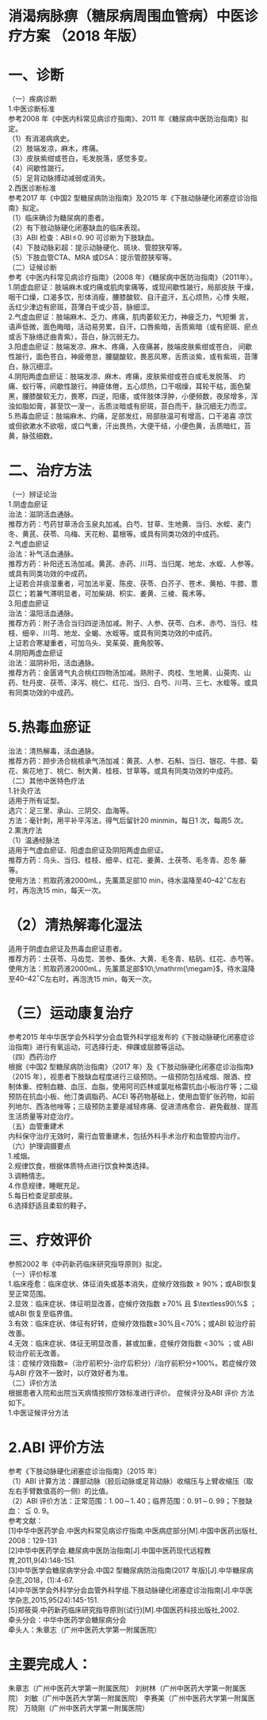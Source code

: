 # 消渴病脉痹（糖尿病周围血管病）中医诊疗方案 （2018 年版）  
# 一、诊断  
（一）疾病诊断  
1.中医诊断标准  
参考2008 年《中医内科常见病诊疗指南》、2011 年《糖尿病中医防治指南》拟定。  
（1）有消渴病病史。  
（2）肢端发凉，麻木，疼痛。  
（3）皮肤紫绀或苍白，毛发脱落，感觉多变。  
（4）间歇性跛行。  
（5）足背动脉搏动减弱或消失。  
2.西医诊断标准  
参考2017 年《中国2 型糖尿病防治指南》及2015 年《下肢动脉硬化闭塞症诊治指南》拟定。  
（1）临床确诊为糖尿病的患者。  
（2）有下肢动脉硬化闭塞缺血的临床表现。  
（3）ABI 检查：$\mathrm{ABI}\!\leqslant\!0.\;90$ 可诊断为下肢缺血。  
（4）下肢动脉彩超：提示动脉硬化、斑块、管腔狭窄等。  
（5）下肢血管CTA、MRA 或DSA：提示管腔狭窄等。  
（二）证候诊断  
参考《中医内科常见病诊疗指南》（2008 年）《糖尿病中医防治指南》（2011年）。  
1.阴虚血瘀证：肢端麻木或灼痛或肌肉挛痛等，或现间歇性跛行，局部皮肤 干燥，咽干口燥，口渴多饮，形体消瘦，腰膝酸软、自汗盗汗，五心烦热，心悸 失眠，舌红少津边有瘀斑，苔薄白干或少苔，脉细涩。  
2.气虚血瘀证：肢端麻木、乏力、疼痛，肌肉萎软无力，神疲乏力，气短懒 言，语声低微，面色晦暗，活动易劳累，自汗，口唇紫暗，舌质紫暗（或有瘀斑、瘀点或舌下脉络迂曲青紫），苔白，脉沉弱无力。  
3.阳虚血瘀证：肢端发凉、麻木、疼痛，入夜痛甚，肢端皮肤紫绀或苍白， 间歇性跛行，面色苍白，神疲倦怠，腰腿酸软，畏恶风寒，舌质淡紫，或有紫斑，苔薄白，脉沉细涩。  
4.阴阳两虚血瘀证：肢端发凉、麻木、疼痛，皮肤紫绀或苍白或毛发脱落、 灼痛、蚁行等，间歇性跛行。神疲体倦，五心烦热，口干咽燥，耳轮干枯，面色黧黑，腰膝酸软无力，畏寒，四逆，阳痿，或伴肢体浮肿，小便频数，夜尿增多，浑浊如脂如膏，甚至饮一溲一，舌质淡暗或有瘀斑，苔白而干，脉沉细无力而涩。  
5.热毒血瘀证：肢端麻木、灼痛，足部发红，局部肤温可有增高，口干渴喜 凉饮或但欲漱水不欲咽，或口气重，汗出畏热，大便干结，小便色黄，舌质暗红，苔黄，脉弦细数。  
# 二、治疗方法  
（一）辨证论治  
1.阴虚血瘀证  
治法：滋阴活血通脉。  
推荐方药：芍药甘草汤合玉泉丸加减。白芍、甘草、生地黄、当归、水蛭、麦门冬、黄芪、茯苓、乌梅、天花粉、葛根等。或具有同类功效的中成药。  
2.气虚血瘀证  
治法：补气活血通脉。  
推荐方药：补阳还五汤加减。黄芪、赤药、川芎、当归尾、地龙、水蛭、人参等。或具有同类功效的中成药。  
上证若合并痰湿重者，可加法半夏、陈皮、茯苓、白芥子、苍术、黄柏、牛膝、薏苡仁；若兼气滞明显者，可加柴胡、枳实、姜黄、三棱、莪术等。  
3.阳虚血瘀证  
治法：温阳活血通脉。  
推荐方药：附子汤合当归四逆汤加减。附子、人参、茯苓、白术、赤芍、当归、桂枝、细辛、川芎、地龙、全蝎、水蛭等。或具有同类功效的中成药。  
上证若合寒凝重者，可加乌头、吴茱萸、鹿角胶等。  
4.阴阳两虚血瘀证  
治法：滋阴补阳，活血通脉。  
推荐方药：金匮肾气丸合桃红四物汤加减。熟附子、肉桂、生地黄、山萸肉、山药、牡丹皮、茯苓、泽泻、桃仁、红花、当归、白芍、川芎、三七、水蛭等。或具有同类功效的中成药。  
# 5.热毒血瘀证  
治法：清热解毒，活血通脉。  
推荐方药：顾步汤合桃核承气汤加减：黄芪、人参、石斛、当归、银花、牛膝、菊花、紫花地丁、桃仁、制大黄、桂枝、甘草等。或具有同类功效的中成药。  
（二）其他中医特色疗法  
1.针灸疗法  
适用于所有证型。  
选穴：足三里、承山、三阴交、血海等。  
方法：毫针刺，用平补平泻法，得气后留针$20\ \mathrm{min}$min，每日1 次，每周5 次。  
2.熏洗疗法  
（1）温通经脉法  
适用于气虚血瘀证、阳虚血瘀证及阴阳两虚血瘀证。  
推荐方药：乌头、当归、桂枝、细辛、红花、姜黄、土茯苓、毛冬青、忍冬 藤等。  
使用方法：煎取药液2000mL，先薰蒸足部10 min，待水温降至$\mathrm{40–42^{\circ}C}$左右时，再泡洗15 min，每天一次。  
# （2）清热解毒化湿法  
适用于阴虚血瘀证及热毒血瘀证患者。  
推荐方药：土茯苓、马齿苋、苦参、蚤休、大黄、毛冬青、枯矾、红花、赤芍等。  
使用方法：煎取药液$2000\mathrm{mL}$，先薰蒸足部$10\;\mathrm{\megam}$，待水温降至$\mathrm{40–42^{\circ}C}$左右时，再泡洗15 min，每天一次。  
# （三）运动康复治疗  
参考2015 年中华医学会外科学分会血管外科学组发布的《下肢动脉硬化闭塞症诊治指南》进行有氧运动，可选择行走、伸踝或屈膝等运动。  
（四）西药治疗  
根据《中国2 型糖尿病防治指南》（2017 年）及《下肢动脉硬化闭塞症诊治指南》（2015 年），视患者下肢缺血程度进行三级预防。一级预防包括戒烟、限酒、控制体重、控制血糖、血压、血脂，使用阿司匹林或氯吡格雷抗血小板治疗等；二级预防在抗血小板、他汀类调脂药、ACEI 等药物基础上，使用血管扩张药物，如前列地尔、西洛他唑等；三级预防主要是减轻疼痛、促进溃疡愈合、避免截肢、提高生活质量等对症治疗。  
（五）血管重建术  
内科保守治疗无效时，需行血管重建术，包括外科手术治疗和血管腔内治疗。  
（六）护理调摄要点  
1.戒烟。  
2.规律饮食，根据体质特点进行饮食种类选择。  
3.调畅情志。  
4.作息规律，睡眠充足。  
5.每日检查足部皮肤。  
6.选择舒适且柔软的鞋子。  
# 三、疗效评价  
参照2002 年《中药新药临床研究指导原则》拟定。  
（一）评价标准  
1.临床痊愈：临床症状、体征消失或基本消失，症候疗效指数${\geqslant}90\%$；或ABI恢复至正常范围。  
2.显效：临床症状、体征明显改善，症候疗效指数 $\geqslant\!70\%$ 且 $\textless90\%$ ；或ABI 恢复至临界值。  
3.有效：临床症状、体征有好转，症候疗效指数$\geqslant\!30\%$且$<\!70\%$；或ABI 较治疗前改善。  
4.无效：临床症状、体征无明显改善，甚或加重，症候疗效指数 $<\!30\%$ ；或 ABI 较治疗前无改善。  
注：症候疗效指数$=$（治疗前积分-治疗后积分）/治疗前积分$\times100\%$。若症候疗效与ABI 疗效不一致时，以疗效好者为准。  
（二）评价方法  
根据患者入院和出院当天病情按照疗效标准进行评价。 症候评分及ABI 评价 方法如下。  
1.中医证候评分方法 
# 2.ABI 评价方法  
参考《下肢动脉硬化闭塞症诊治指南》（2015 年）  
（1）ABI 计算方法：踝部动脉（胫后动脉或足背动脉）收缩压与上臂收缩压（取左右手臂数值高的一侧）的比值。  
（2）ABI 评价方法：正常范围：$1.\,00\!\sim\!1.\,40$；临界范围：$0.\,91\!\sim\!0.\,99$；下肢缺血：$\leqq0.~9$。  
参考文献：  
[1]中华中医药学会.中医内科常见病诊疗指南.中医病症部分[M].中国中医药出版社, 2008：129-131  
[2]中华中医药学会.糖尿病中医防治指南[J].中国中医药现代远程教育,2011,9(4):148-151.  
[3]中华医学会糖尿病学分会.中国2 型糖尿病防治指南(2017 年版)[J].中华糖尿病杂志,2018，(1):4-67.  
[4]中华医学会外科学分会血管外科学组.下肢动脉硬化闭塞症诊治指南[J].中华医学杂志,2015,95(24):145-151.  
[5]郑筱萸.中药新药临床研究指导原则(试行)[M].中国医药科技出版社,2002.  
牵头分会：中华中医药学会糖尿病分会  
牵头人：朱章志（广州中医药大学第一附属医院）  
# 主要完成人：  
朱章志（广州中医药大学第一附属医院） 刘树林（广州中医药大学第一附属医院） 刘敏（广州中医药大学第一附属医院） 李赛美（广州中医药大学第一附属医院） 万晓刚（广州中医药大学第一附属医院）  